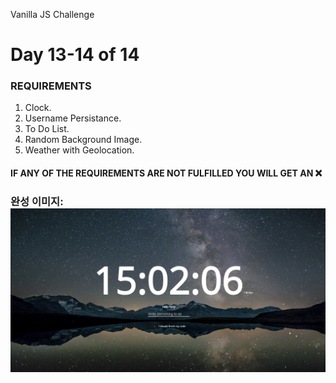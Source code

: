 Vanilla JS Challenge

# Day 13-14 of 14

### REQUIREMENTS

1. Clock.
2. Username Persistance.
3. To Do List.
4. Random Background Image.
5. Weather with Geolocation.

#### IF ANY OF THE REQUIREMENTS ARE NOT FULFILLED YOU WILL GET AN ❌

### 완성 이미지:<br> ![완성이미지](index.png) <br>
